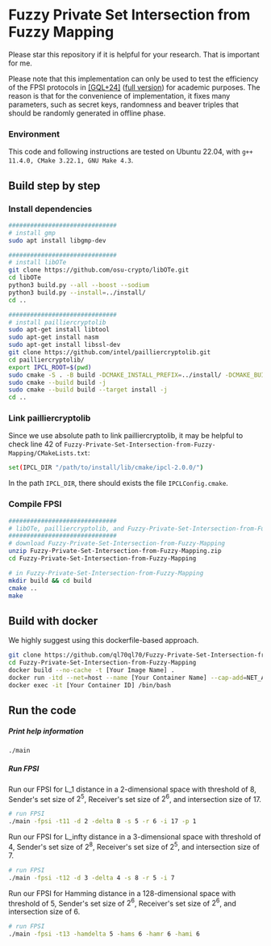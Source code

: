 # Fuzzy Private Set Intersection from Fuzzy Mapping

Please star this repository if it is helpful for your research.
That is important for me.

Please note that this implementation can only be used to test the efficiency of the FPSI protocols in [[GQL+24]](https://doi.org/10.1007/978-981-96-0938-3_2) ([full version](https://eprint.iacr.org/2024/1462)) for academic purposes.
The reason is that for the convenience of implementation, it fixes many parameters, such as secret keys, randomness and beaver triples that should be randomly generated in offline phase.

### Environment

This code and following instructions are tested on Ubuntu 22.04, with `g++ 11.4.0, CMake 3.22.1, GNU Make 4.3`.

## Build step by step

### Install dependencies

```bash
##############################
# install gmp
sudo apt install libgmp-dev

##############################
# install libOTe
git clone https://github.com/osu-crypto/libOTe.git
cd libOTe
python3 build.py --all --boost --sodium
python3 build.py --install=../install/
cd ..

##############################
# install pailliercryptolib
sudo apt-get install libtool
sudo apt-get install nasm
sudo apt-get install libssl-dev
git clone https://github.com/intel/pailliercryptolib.git
cd pailliercryptolib/
export IPCL_ROOT=$(pwd)
sudo cmake -S . -B build -DCMAKE_INSTALL_PREFIX=../install/ -DCMAKE_BUILD_TYPE=Release -DIPCL_TEST=OFF -DIPCL_BENCHMARK=OFF
sudo cmake --build build -j
sudo cmake --build build --target install -j
cd ..

```

### Link pailliercryptolib

Since we use absolute path to link pailliercryptolib, it may be helpful to check line 42 of `Fuzzy-Private-Set-Intersection-from-Fuzzy-Mapping/CMakeLists.txt`:

```bash
set(IPCL_DIR "/path/to/install/lib/cmake/ipcl-2.0.0/")
```

In the path `IPCL_DIR`, there should exists the file `IPCLConfig.cmake`.

### Compile FPSI

```bash
##############################
# libOTe, pailliercryptolib, and Fuzzy-Private-Set-Intersection-from-Fuzzy-Mapping are three parallel folders in the same path
##############################
# download Fuzzy-Private-Set-Intersection-from-Fuzzy-Mapping
unzip Fuzzy-Private-Set-Intersection-from-Fuzzy-Mapping.zip
cd Fuzzy-Private-Set-Intersection-from-Fuzzy-Mapping

# in Fuzzy-Private-Set-Intersection-from-Fuzzy-Mapping
mkdir build && cd build
cmake ..
make
```

## Build with docker

We highly suggest using this dockerfile-based approach.

```bash
git clone https://github.com/ql70ql70/Fuzzy-Private-Set-Intersection-from-Fuzzy-Mapping.git
cd Fuzzy-Private-Set-Intersection-from-Fuzzy-Mapping
docker build --no-cache -t [Your Image Name] .
docker run -itd --net=host --name [Your Container Name] --cap-add=NET_ADMIN [Your Image ID] /bin/bash
docker exec -it [Your Container ID] /bin/bash 
```

## Run the code

##### Print help information

```bash
./main
```

##### Run FPSI

Run our FPSI for L_1 distance in a 2-dimensional space with threshold of 8, Sender's set size of $2^5$, Receiver's set size of $2^6$, and intersection size of 17.

```bash
# run FPSI 
./main -fpsi -t11 -d 2 -delta 8 -s 5 -r 6 -i 17 -p 1
```

Run our FPSI for L_infty distance in a 3-dimensional space with threshold of 4, Sender's set size of $2^8$, Receiver's set size of $2^5$, and intersection size of 7.

```bash
# run FPSI 
./main -fpsi -t12 -d 3 -delta 4 -s 8 -r 5 -i 7
```

Run our FPSI for Hamming distance in a 128-dimensional space with threshold of 5, Sender's set size of $2^6$, Receiver's set size of $2^6$, and intersection size of 6.

```bash
# run FPSI 
./main -fpsi -t13 -hamdelta 5 -hams 6 -hamr 6 -hami 6
```
